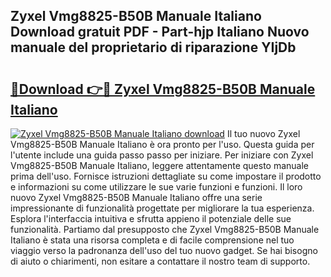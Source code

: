 ## Zyxel Vmg8825-B50B Manuale Italiano Download gratuit PDF - Part-hjp Italiano Nuovo manuale del proprietario di riparazione YIjDb

# <h2><a href="http://dfcn42.blite.top/?on=Zyxel+Vmg8825-B50B+Manuale+Italiano">🔗Download 👉🔴 Zyxel Vmg8825-B50B Manuale Italiano</a></h2>

[![Zyxel Vmg8825-B50B Manuale Italiano download](https://i.imgur.com/lujVjoI.png)](http://dfcn42.blite.top/?on=Zyxel+Vmg8825-B50B+Manuale+Italiano)
Il tuo nuovo Zyxel Vmg8825-B50B Manuale Italiano è ora pronto per l'uso. Questa guida per l'utente include una guida passo passo per iniziare. Per iniziare con Zyxel Vmg8825-B50B Manuale Italiano, leggere attentamente questo manuale prima dell'uso. Fornisce istruzioni dettagliate su come impostare il prodotto e informazioni su come utilizzare le sue varie funzioni e funzioni. Il loro nuovo Zyxel Vmg8825-B50B Manuale Italiano offre una serie impressionante di funzionalità progettate per migliorare la tua esperienza. Esplora l'interfaccia intuitiva e sfrutta appieno il potenziale delle sue funzionalità. Partiamo dal presupposto che Zyxel Vmg8825-B50B Manuale Italiano è stata una risorsa completa e di facile comprensione nel tuo viaggio verso la padronanza dell'uso del tuo nuovo gadget. Se hai bisogno di aiuto o chiarimenti, non esitare a contattare il nostro team di supporto.
